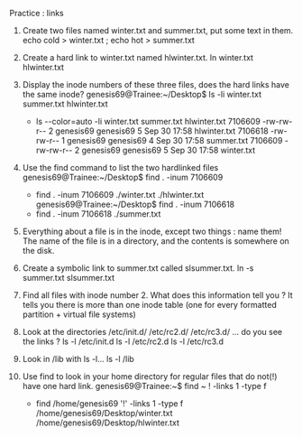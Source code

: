 Practice : links

1. Create two files named winter.txt and summer.txt, put some text in them.
	echo cold > winter.txt ; echo hot > summer.txt


2. Create a hard link to winter.txt named hlwinter.txt.
	ln winter.txt hlwinter.txt


3. Display the inode numbers of these three files, does the hard links have the same inode?
	genesis69@Trainee:~/Desktop$ ls -li winter.txt summer.txt hlwinter.txt
	+ ls --color=auto -li winter.txt summer.txt hlwinter.txt
	7106609 -rw-rw-r-- 2 genesis69 genesis69 5 Sep 30 17:58 hlwinter.txt
	7106618 -rw-rw-r-- 1 genesis69 genesis69 4 Sep 30 17:58 summer.txt
	7106609 -rw-rw-r-- 2 genesis69 genesis69 5 Sep 30 17:58 winter.txt


4. Use the find command to list the two hardlinked files
	genesis69@Trainee:~/Desktop$ find . -inum 7106609
	+ find . -inum 7106609
	./winter.txt
	./hlwinter.txt
	genesis69@Trainee:~/Desktop$ find . -inum 7106618
	+ find . -inum 7106618
	./summer.txt


5. Everything about a file is in the inode, except two things : name them!
	The name of the file is in a directory, and the contents is somewhere on the disk.


6. Create a symbolic link to summer.txt called slsummer.txt.
	ln -s summer.txt slsummer.txt


7. Find all files with inode number 2. What does this information tell you ?
	It tells you there is more than one inode table (one for every formatted partition + virtual file systems)


8. Look at the directories /etc/init.d/ /etc/rc2.d/ /etc/rc3.d/ ... do you see the links ?
	ls -l /etc/init.d 
	ls -l /etc/rc2.d
	ls -l /etc/rc3.d
     
     
9. Look in /lib with ls -l...
	ls -l /lib


10. Use find to look in your home directory for regular files that do not(!) have one hard link.
	genesis69@Trainee:~$ find ~ ! -links 1 -type f
	+ find /home/genesis69 '!' -links 1 -type f
	/home/genesis69/Desktop/winter.txt
	/home/genesis69/Desktop/hlwinter.txt
	

